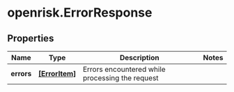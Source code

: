 # openrisk.ErrorResponse

## Properties

Name | Type | Description | Notes
------------ | ------------- | ------------- | -------------
**errors** | [**[ErrorItem]**](ErrorItem.md) | Errors encountered while processing the request | 


